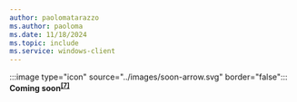 ```yaml
---
author: paolomatarazzo
ms.author: paoloma
ms.date: 11/18/2024
ms.topic: include
ms.service: windows-client
---
```


:::image type="icon" source="../images/soon-arrow.svg" border="false"::: **Coming soon<sup>[\[7\]](..\conclusion.md#footnote7)</sup>**
